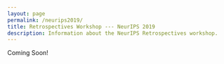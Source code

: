 ```yaml
---
layout: page
permalink: /neurips2019/
title: Retrospectives Workshop --- NeurIPS 2019
description: Information about the NeurIPS Retrospectives workshop. 
---
```


Coming Soon!
